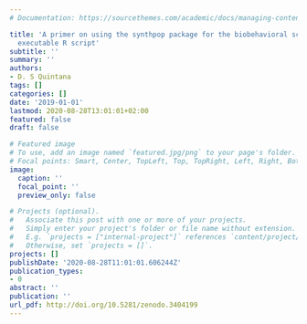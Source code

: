 ```yaml
---
# Documentation: https://sourcethemes.com/academic/docs/managing-content/

title: 'A primer on using the synthpop package for the biobehavioral sciences: An
  executable R script'
subtitle: ''
summary: ''
authors:
- D. S Quintana
tags: []
categories: []
date: '2019-01-01'
lastmod: 2020-08-28T13:01:01+02:00
featured: false
draft: false

# Featured image
# To use, add an image named `featured.jpg/png` to your page's folder.
# Focal points: Smart, Center, TopLeft, Top, TopRight, Left, Right, BottomLeft, Bottom, BottomRight.
image:
  caption: ''
  focal_point: ''
  preview_only: false

# Projects (optional).
#   Associate this post with one or more of your projects.
#   Simply enter your project's folder or file name without extension.
#   E.g. `projects = ["internal-project"]` references `content/project/deep-learning/index.md`.
#   Otherwise, set `projects = []`.
projects: []
publishDate: '2020-08-28T11:01:01.606244Z'
publication_types:
- 0
abstract: ''
publication: ''
url_pdf: http://doi.org/10.5281/zenodo.3404199
---
```


